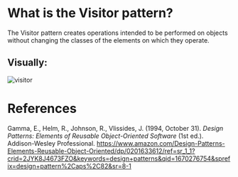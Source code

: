 # What is the Visitor pattern? 


The Visitor pattern creates operations intended to be performed on objects without changing the classes of the elements on which they operate. 

## Visually: 
![visitor](https://user-images.githubusercontent.com/109105989/205756581-05959529-3827-4fa9-85dd-9fbc173777af.jpg)




# References 
Gamma, E., Helm, R., Johnson, R., Vlissides, J. (1994, October 31). *Design Patterns: Elements of Reusable Object-Oriented Software* (1st ed.). Addison-Wesley Professional. <https://www.amazon.com/Design-Patterns-Elements-Reusable-Object-Oriented/dp/0201633612/ref=sr_1_1?crid=2JYK8J4673FZO&keywords=design+patterns&qid=1670276754&sprefix=design+pattern%2Caps%2C82&sr=8-1> 
